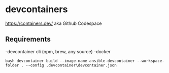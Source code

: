 # devcontainers
https://containers.dev/ aka Github Codespace

## Requirements

 -devcontainer cli (npm, brew, any source)
 -docker

`bash devcontainer build --image-name ansible-devcontainer --workspace-folder . --config .devcontainer\devcontainer.json`